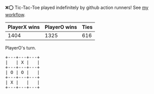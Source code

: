 :x::o: Tic-Tac-Toe played indefinitely by github action runners! See [my workflow](.github/workflows/play.yaml).

|PlayerX wins|PlayerO wins|Ties|
|-|-|-|
|1404|1325|616|

PlayerO's turn.

<pre>
+---+---+---+
|   | X |   |
+---+---+---+
| O | O |   |
+---+---+---+
| X |   |   |
+---+---+---+
</pre>